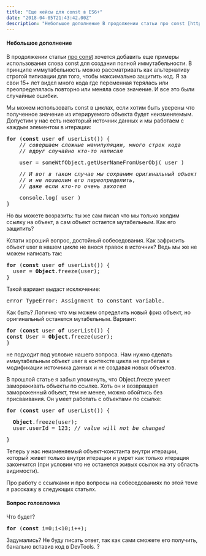 ```yaml
---
title: "Еще кейсы для const в ES6+"
date: "2018-04-05T21:43:42.00Z"
description: "Небольшое дополнение В продолжении статьи про const [https://medium.com/@frontman/const-%D0%B2-js-%D0%B4%D0%B5%D0%BB%D0%B0%D0%B5"
---
```


<h4>Небольшое дополнение</h4>
<p>В продолжении статьи <a href="https://medium.com/@frontman/const-%D0%B2-js-%D0%B4%D0%B5%D0%BB%D0%B0%D0%B5%D1%82-%D1%81%D0%B2%D0%BE%D1%8E-%D1%80%D0%B0%D0%B1%D0%BE%D1%82%D1%83-%D0%BF%D1%80%D0%B0%D0%B2%D0%B8%D0%BB%D1%8C%D0%BD%D0%BE-b346353d9cce" target="_blank" rel="noopener noreferrer">про const</a> хочется добавить еще примеры использования слова const для создания полной иммутабельности. В принципе иммутабельность можно рассматривать как альтернативу строгой типизации для того, чтобы максимально защитить код. Я за свои 15+ лет видел много кода где переменная терялась или преопределялась повторно или меняла свое значение. И все это были случайные ошибки.</p>
<p>Мы можем использовать const в циклах, если хотим быть уверены что полученное значение из итерируемого объекта будет неизменяемым. Допустим у нас есть некоторый источник данных и мы работаем с каждым элементом в итерации:</p>
<pre><strong>for</strong> (<strong>const</strong> user <strong>of</strong> userList()) {<br><em>    // совершаем сложные манипуляции, много строк кода<br>    // вдруг случайно кто-то написал</em></pre>
<pre>    user = someWtfObject.getUserNameFromUserObj( user )</pre>
<pre><em>    // И вот в таком случае мы сохраним оригинальный объект<br>    // и не позволим его переопределить,<br>    // даже если кто-то очень захотел</em></pre>
<pre>    console.log( user )<br>}</pre>
<p>Но вы можете возразить: ты же сам писал что мы только холдим ссылку на объект, а сам объект остается мутабельным. Как его защитить?</p>
<p>Кстати хороший вопрос, достойный собеседования. Как зафризить объект user в нашем цикле не внося правок в источник? Ведь мы же не можем написать так:</p>
<pre><strong>for</strong> (<strong>const</strong> user <strong>of</strong> userList()) {<br>  user = <strong>Object</strong>.freeze(user);<br>}</pre>
<p>Такой вариант выдаст исключение:</p>
<pre>error TypeError: Assignment to constant variable.</pre>
<p>Как быть? Логично что мы можем определить новый фриз объект, но оригинальный останется мутабельным. Вариант:</p>
<pre><strong>for</strong> (<strong>const</strong> user <strong>of</strong> userList()) {<br><strong>const</strong> User = <strong>Object</strong>.freeze(user);<br>}</pre>
<p>не подходит под условие нашего вопроса. Нам нужно сделать иммутабельным объект user в контексте цикла не прибегая к модификации источника данных и не создавая новых объектов.</p>
<p>В прошлой статье я забыл упомянуть, что Object.freeze умеет замораживать объекты по ссылке. Хоть он и возвращает замороженный объект, тем не менее, можно обойтись без присваивания. Он умеет работать с объектами по ссылке:</p>
<pre><strong>for</strong> (<strong>const</strong> user <strong>of</strong> userList()) {</pre>
<pre>  <strong>Object</strong>.freeze(user);<br>  user.userId = 123; <em>// value will not be changed </em></pre>
<pre>}</pre>
<p>Теперь у нас неизменяемый объект-константа внутри итерации, который живет только внутри итерации и умрет как только итерация закончится (при условии что не останется живых ссылок на эту область видимости).</p>
<p>Про работу c ссылками и про вопросы на собеседованиях по этой теме я расскажу в следующих статьях.</p>
<h4>Вопрос головломка</h4>
<p>Что будет?</p>
<pre><strong>for</strong> (<strong>const</strong> i=0;i&lt;10;i++);</pre>
<p>Задумались? Не буду писать ответ, так как сами сможете его получить, банально вставив код в DevTools. ?</p>



